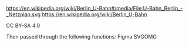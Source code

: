 https://en.wikipedia.org/wiki/Berlin_U-Bahn#/media/File:U-Bahn_Berlin_-_Netzplan.svg
https://en.wikipedia.org/wiki/Berlin_U-Bahn

CC BY-SA 4.0


Then passed through the following functions:
Figma
SVGOMG
